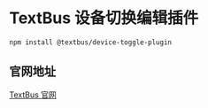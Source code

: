 # TextBus 设备切换编辑插件

```
npm install @textbus/device-toggle-plugin
```

## 官网地址
[TextBus 官网](https://textbus.tanboui.com)
